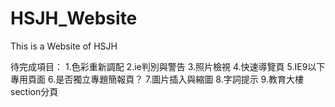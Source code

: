 HSJH_Website
============

This is a Website of HSJH

待完成項目：
1.色彩重新調配
2.ie判別與警告
3.照片檢視
4.快速導覽頁
5.IE9以下專用頁面
6.是否獨立專題簡報頁？
7.圖片插入與縮圖
8.字詞提示
9.教育大樓section分頁
